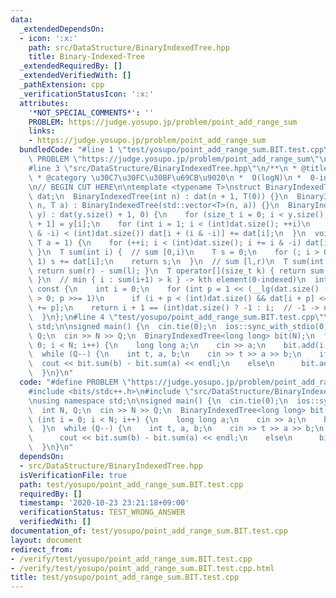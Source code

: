 ```yaml
---
data:
  _extendedDependsOn:
  - icon: ':x:'
    path: src/DataStructure/BinaryIndexedTree.hpp
    title: Binary-Indexed-Tree
  _extendedRequiredBy: []
  _extendedVerifiedWith: []
  _pathExtension: cpp
  _verificationStatusIcon: ':x:'
  attributes:
    '*NOT_SPECIAL_COMMENTS*': ''
    PROBLEM: https://judge.yosupo.jp/problem/point_add_range_sum
    links:
    - https://judge.yosupo.jp/problem/point_add_range_sum
  bundledCode: "#line 1 \"test/yosupo/point_add_range_sum.BIT.test.cpp\"\n#define\
    \ PROBLEM \"https://judge.yosupo.jp/problem/point_add_range_sum\"\n#include <bits/stdc++.h>\n\
    #line 3 \"src/DataStructure/BinaryIndexedTree.hpp\"\n/**\n * @title Binary-Indexed-Tree\n\
    \ * @category \u30C7\u30FC\u30BF\u69CB\u9020\n *  O(logN)\n *  0-indexed\n */\n\
    \n// BEGIN CUT HERE\n\ntemplate <typename T>\nstruct BinaryIndexedTree {\n  std::vector<T>\
    \ dat;\n  BinaryIndexedTree(int n) : dat(n + 1, T(0)) {}\n  BinaryIndexedTree(int\
    \ n, T a) : BinaryIndexedTree(std::vector<T>(n, a)) {}\n  BinaryIndexedTree(std::vector<T>\
    \ y) : dat(y.size() + 1, 0) {\n    for (size_t i = 0; i < y.size(); ++i) dat[i\
    \ + 1] = y[i];\n    for (int i = 1; i < (int)dat.size(); ++i)\n      if (i + (i\
    \ & -i) < (int)dat.size()) dat[i + (i & -i)] += dat[i];\n  }\n  void add(int i,\
    \ T a = 1) {\n    for (++i; i < (int)dat.size(); i += i & -i) dat[i] += a;\n \
    \ }\n  T sum(int i) {  // sum [0,i)\n    T s = 0;\n    for (; i > 0; i &= i -\
    \ 1) s += dat[i];\n    return s;\n  }\n  // sum [l,r)\n  T sum(int l, int r) {\
    \ return sum(r) - sum(l); }\n  T operator[](size_t k) { return sum(k + 1) - sum(k);\
    \ }\n  // min { i : sum(i+1) > k } -> kth element(0-indexed)\n  int find(T k)\
    \ const {\n    int i = 0;\n    for (int p = 1 << (__lg(dat.size() - 1) + 1); p\
    \ > 0; p >>= 1)\n      if (i + p < (int)dat.size() && dat[i + p] <= k) k -= dat[i\
    \ += p];\n    return i + 1 == (int)dat.size() ? -1 : i;  // -1 -> no solutions\n\
    \  }\n};\n#line 4 \"test/yosupo/point_add_range_sum.BIT.test.cpp\"\nusing namespace\
    \ std;\n\nsigned main() {\n  cin.tie(0);\n  ios::sync_with_stdio(0);\n  int N,\
    \ Q;\n  cin >> N >> Q;\n  BinaryIndexedTree<long long> bit(N);\n  for (int i =\
    \ 0; i < N; i++) {\n    long long a;\n    cin >> a;\n    bit.add(i, a);\n  }\n\
    \  while (Q--) {\n    int t, a, b;\n    cin >> t >> a >> b;\n    if (t)\n    \
    \  cout << bit.sum(b) - bit.sum(a) << endl;\n    else\n      bit.add(a, b);\n\
    \  }\n}\n"
  code: "#define PROBLEM \"https://judge.yosupo.jp/problem/point_add_range_sum\"\n\
    #include <bits/stdc++.h>\n#include \"src/DataStructure/BinaryIndexedTree.hpp\"\
    \nusing namespace std;\n\nsigned main() {\n  cin.tie(0);\n  ios::sync_with_stdio(0);\n\
    \  int N, Q;\n  cin >> N >> Q;\n  BinaryIndexedTree<long long> bit(N);\n  for\
    \ (int i = 0; i < N; i++) {\n    long long a;\n    cin >> a;\n    bit.add(i, a);\n\
    \  }\n  while (Q--) {\n    int t, a, b;\n    cin >> t >> a >> b;\n    if (t)\n\
    \      cout << bit.sum(b) - bit.sum(a) << endl;\n    else\n      bit.add(a, b);\n\
    \  }\n}\n"
  dependsOn:
  - src/DataStructure/BinaryIndexedTree.hpp
  isVerificationFile: true
  path: test/yosupo/point_add_range_sum.BIT.test.cpp
  requiredBy: []
  timestamp: '2020-10-23 23:21:18+09:00'
  verificationStatus: TEST_WRONG_ANSWER
  verifiedWith: []
documentation_of: test/yosupo/point_add_range_sum.BIT.test.cpp
layout: document
redirect_from:
- /verify/test/yosupo/point_add_range_sum.BIT.test.cpp
- /verify/test/yosupo/point_add_range_sum.BIT.test.cpp.html
title: test/yosupo/point_add_range_sum.BIT.test.cpp
---
```

